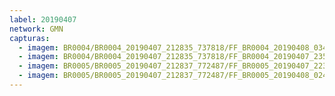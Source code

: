 ```yaml
---
label: 20190407
network: GMN
capturas:
  - imagem: BR0004/BR0004_20190407_212835_737818/FF_BR0004_20190408_034530_812_0560384.fits_maxpixel.jpg
  - imagem: BR0004/BR0004_20190407_212835_737818/FF_BR0004_20190407_235454_847_0215552.fits_maxpixel.jpg
  - imagem: BR0005/BR0005_20190407_212837_772487/FF_BR0005_20190407_223930_707_0102912.fits_maxpixel.jpg
  - imagem: BR0005/BR0005_20190407_212837_772487/FF_BR0005_20190408_024353_292_0349952.fits_maxpixel.jpg
---
```

